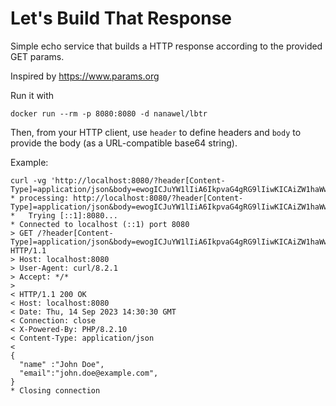 Let's Build That Response
=========================

Simple echo service that builds a HTTP response according to the provided GET params.

Inspired by <https://www.params.org>

Run it with

```shell
docker run --rm -p 8080:8080 -d nanawel/lbtr
```

Then, from your HTTP client, use `header` to define headers and `body` to provide the body (as a URL-compatible base64 string).

Example:

```shell
curl -vg 'http://localhost:8080/?header[Content-Type]=application/json&body=ewogICJuYW1lIiA6IkpvaG4gRG9lIiwKICAiZW1haWwiOiJqb2huLmRvZUBleGFtcGxlLmNvbSIsCn0'
* processing: http://localhost:8080/?header[Content-Type]=application/json&body=ewogICJuYW1lIiA6IkpvaG4gRG9lIiwKICAiZW1haWwiOiJqb2huLmRvZUBleGFtcGxlLmNvbSIsCn0
*   Trying [::1]:8080...
* Connected to localhost (::1) port 8080
> GET /?header[Content-Type]=application/json&body=ewogICJuYW1lIiA6IkpvaG4gRG9lIiwKICAiZW1haWwiOiJqb2huLmRvZUBleGFtcGxlLmNvbSIsCn0 HTTP/1.1
> Host: localhost:8080
> User-Agent: curl/8.2.1
> Accept: */*
> 
< HTTP/1.1 200 OK
< Host: localhost:8080
< Date: Thu, 14 Sep 2023 14:30:30 GMT
< Connection: close
< X-Powered-By: PHP/8.2.10
< Content-Type: application/json
< 
{
  "name" :"John Doe",
  "email":"john.doe@example.com",
}
* Closing connection
```
